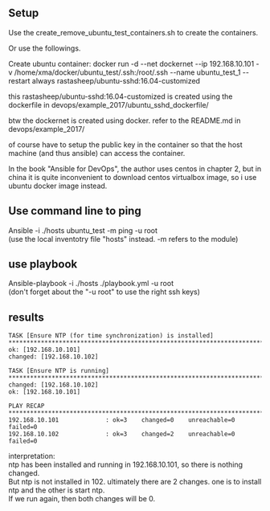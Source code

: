 Setup
------------------------

Use the create_remove_ubuntu_test_containers.sh to create the containers.

Or use the followings.

Create ubuntu container: docker run -d --net dockernet --ip 192.168.10.101  -v /home/xma/docker/ubuntu_test/.ssh:/root/.ssh --name ubuntu_test_1 --restart always rastasheep/ubuntu-sshd:16.04-customized

this rastasheep/ubuntu-sshd:16.04-customized is created using the dockerfile in devops/example_2017/ubuntu_sshd_dockerfile/

btw the dockernet is created using docker. refer to the README.md in devops/example_2017/

of course have to setup the public key in the container so that the host machine (and thus ansible) can access the container.

In the book "Ansible for DevOps", the author uses centos in chapter 2, 
but in china it is quite inconvenient to download centos virtualbox image, so i use ubuntu docker image instead.


Use command line to ping
-------------------------------

Ansible -i ./hosts ubuntu_test -m ping -u root  
(use the local inventotry file "hosts" instead. -m refers to the module)


use playbook
------------------------------

Ansible-playbook -i ./hosts ./playbook.yml -u root  
(don't forget about the "-u root" to use the right ssh keys)


results
--------------------

```
TASK [Ensure NTP (for time synchronization) is installed] *************************************************************************************************************
ok: [192.168.10.101]
changed: [192.168.10.102]

TASK [Ensure NTP is running] ******************************************************************************************************************************************
changed: [192.168.10.102]
ok: [192.168.10.101]

PLAY RECAP ************************************************************************************************************************************************************
192.168.10.101             : ok=3    changed=0    unreachable=0    failed=0   
192.168.10.102             : ok=3    changed=2    unreachable=0    failed=0 
```

interpretation:  
ntp has been installed and running in 192.168.10.101, so there is nothing changed.  
But ntp is not installed in 102. ultimately there are 2 changes. one is to install ntp and the other is start ntp.  
If we run again, then both changes will be 0.
